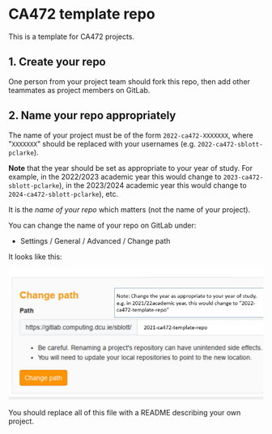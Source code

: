 # CA472 template repo

This is a template for CA472 projects.

## 1. Create your repo

One person from your project team should fork this repo, then add other teammates as project members on GitLab.

## 2. Name your repo appropriately

The name of your project must be of the form `2022-ca472-XXXXXXX`, where "`XXXXXXX`"
should be replaced with your usernames (e.g. `2022-ca472-sblott-pclarke`).

**Note** that the year should be set as appropriate to your year of study. For example, in the
2022/2023 academic year this would change to `2023-ca472-sblott-pclarke`),
in the 2023/2024 academic year this would change to `2024-ca472-sblott-pclarke`), etc.

It is the *name of your repo* which matters (not the name of your project).

You can change the name of your repo on GitLab under:

- Settings / General / Advanced / Change path

It looks like this:

![change-repo-path](./res/repo-change-pathupdated.png "Change repo path.")

You should replace all of this file with a README describing your own project.

